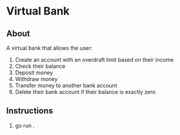 # Virtual Bank

## About

A virtual bank that allows the user:

1. Create an account with an overdraft limit based on their income
2. Check their balance
3. Deposit money
4. Withdraw money
5. Transfer money to another bank account
6. Delete their bank account if their balance is exactly zero

## Instructions

1. go run .
